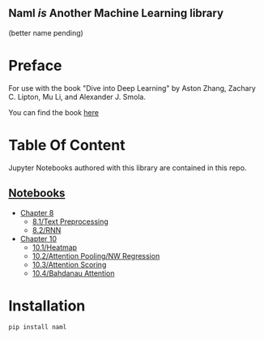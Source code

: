 Naml _is_ Another Machine Learning library
---
(better name pending)

# Preface
For use with the book "Dive into Deep Learning" by Aston Zhang, Zachary C. Lipton, Mu Li, and Alexander J. Smola.

You can find the book [here](https://d2l.ai/)

# Table Of Content
Jupyter Notebooks authored with this library are contained in this repo.
## [Notebooks](https://github.com/mos9527/naml/tree/main/notebooks)

- [Chapter 8](https://github.com/mos9527/naml/tree/main/notebooks/Chapter8)
    - [8.1/Text Preprocessing](https://github.com/mos9527/naml/blob/main/notebooks/Chapter8/1_text_preprocessing.ipynb)
    - [8.2/RNN](https://github.com/mos9527/naml/blob/main/notebooks/Chapter8/2_rnn.ipynb)
- [Chapter 10](https://github.com/mos9527/naml/tree/main/notebooks/Chapter10)
    - [10.1/Heatmap](https://github.com/mos9527/naml/blob/main/notebooks/Chapter10/1_heatmap.ipynb)
    - [10.2/Attention Pooling/NW Regression](https://github.com/mos9527/naml/blob/main/notebooks/Chapter10/2_nadaraya_watson.ipynb)
    - [10.3/Attention Scoring](https://github.com/mos9527/naml/blob/main/notebooks/Chapter10/3_attention_scoring.ipynb)
    - [10.4/Bahdanau Attention](https://github.com/mos9527/naml/blob/main/notebooks/Chapter10/4_bahdanau.ipynb)
# Installation
```bash
pip install naml
```

